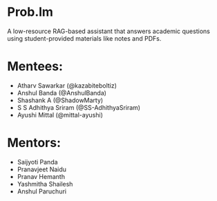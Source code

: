 # Prob.lm

A low-resource RAG-based assistant that answers academic questions using student-provided materials like notes and PDFs.

# Mentees:

- Atharv Sawarkar (@kazabiteboltiz)
- Anshul Banda (@AnshulBanda)
- Shashank A (@ShadowMarty)
- S S Adhithya Sriram (@SS-AdhithyaSriram)
- Ayushi Mittal (@mittal-ayushi)


# Mentors:

- Saijyoti Panda
- Pranavjeet Naidu
- Pranav Hemanth
- Yashmitha Shailesh
- Anshul Paruchuri
